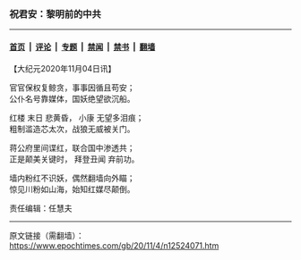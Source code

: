 ### 祝君安：黎明前的中共

---

#### [首页](../../../..?n12524071) &nbsp;|&nbsp; [评论](../../../../../epoch-comment?n12524071) &nbsp;|&nbsp; [专题](../../../../../epoch-special?n12524071) &nbsp;|&nbsp; [禁闻](../../../../../epoch-news?n12524071) &nbsp;|&nbsp; [禁书](../../../../../books?n12524071) &nbsp;|&nbsp; [翻墙](https://github.com/gfw-breaker/nogfw/blob/master/README.md?n12524071)


<div class="post_content" id="artbody" itemprop="articleBody">
 <!-- article content begin -->
 <p>
  【大纪元2020年11月04日讯】
 </p>
 <p>
  官官保权复鲸贪，事事因循且苟安；
  <br/>
  公仆名号靠媒体，国妖绝望欲沉船。
 </p>
 <p>
  红楼
  <ok href="https://www.epochtimes.com/gb/tag/%E6%9C%AB%E6%97%A5.html">
   末日
  </ok>
  悲黄昏，
  <ok href="https://www.epochtimes.com/gb/tag/%E5%B0%8F%E5%BA%B7.html">
   小康
  </ok>
  无望多泪痕；
  <br/>
  粗制滥造芯太次，战狼无威被关门。
 </p>
 <p>
  蒋公府里间谍红，联合国中渗透共；
  <br/>
  正是颠美关键时，
  <ok href="https://www.epochtimes.com/gb/tag/%E6%8B%9C%E7%99%BB%E4%B8%91%E9%97%BB.html">
   拜登丑闻
  </ok>
  弃前功。
 </p>
 <p>
  墙内粉红不识妖，偶然翻墙向外瞄；
  <br/>
  惊见川粉如山海，始知红媒尽颠倒。
 </p>
 <p>
  责任编辑：任慧夫
 </p>
 <!-- article content end -->
 <div id="below_article_ad">
 </div>
</div>


---

原文链接（需翻墙）：https://www.epochtimes.com/gb/20/11/4/n12524071.htm